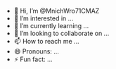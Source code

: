 - 👋 Hi, I’m @MnichWro71CMAZ
- 👀 I’m interested in ...
- 🌱 I’m currently learning ...
- 💞️ I’m looking to collaborate on ...
- 📫 How to reach me ...
- 😄 Pronouns: ...
- ⚡ Fun fact: ...

<!---
MnichWro71CMAZ/MnichWro71CMAZ is a ✨ special ✨ repository because its `README.md` (this file) appears on your GitHub profile.
You can click the Preview link to take a look at your changes.
--->
